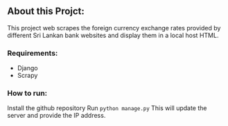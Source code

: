 ## About this Projct:
This project web scrapes the foreign currency exchange rates provided by different Sri Lankan bank websites and display them in a local host HTML.

### Requirements:
- Django
- Scrapy

### How to run:
Install the github repository
Run `python manage.py`
This will update the server and provide the IP address.

